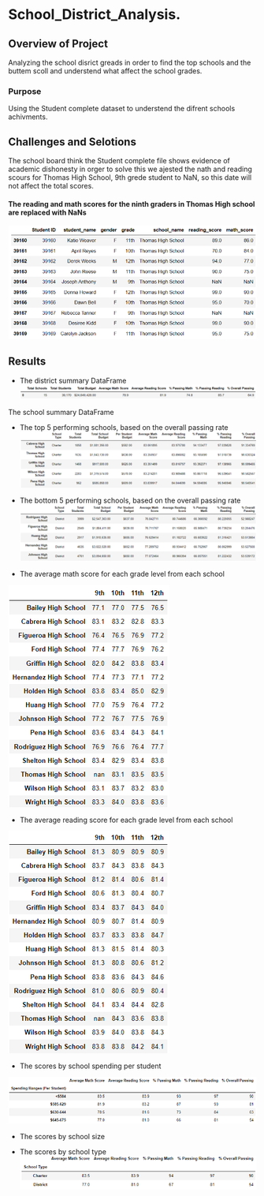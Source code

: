 # School_District_Analysis.

## Overview of Project
Analyzing the school disrict greads in order to find the top schools and the buttem scoll and understend what affect the school grades.

### Purpose
Using the Student complete dataset to understend the difrent schools achivments. 

## Challenges and Selotions
The school board think the Student complete file shows evidence of academic dishonesty in orger to solve this we ajested the nath and reading scours for Thomas High School, 9th grede student to NaN, so this date will not affect the total scores.   

#### The reading and math scores for the ninth graders in Thomas High school are replaced with NaNs
![Reading_and_math_scores_9th_graders_THS_are_NaNs.png](Resources/Reading_and_math_scores_9th_graders_THS_are_NaNs.png)

## Results

 - The district summary DataFrame 
![district_summary_df.png](Resources/district_summary_df.png)

The school summary DataFrame

- The top 5 performing schools, based on the overall passing rate
![5_top_schools.png](Resources/5_top_schools.png)

- The bottom 5 performing schools, based on the overall passing rate 
![5_bottom_schools.png](Resources/5_bottom_schools.png)

- The average math score for each grade level from each school

![math_scores_by_grade.png](Resources/math_scores_by_grade.png)

- The average reading score for each grade level from each school 

![reading_scores_by_grade.png](Resources/reading_scores_by_grade.png)

- The scores by school spending per student 

![Scores_by_School_Spending.png](Resources/Scores_by_School_Spending.png)

- The scores by school size 


- The scores by school type
![Scores_by_School_Type.png](Resources/Scores_by_School_Type.png)



























